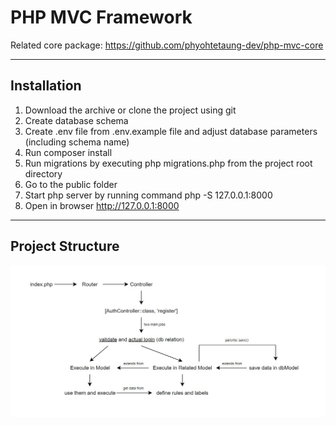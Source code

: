 # PHP MVC Framework

Related core package: https://github.com/phyohtetaung-dev/php-mvc-core

---

## Installation

1. Download the archive or clone the project using git
2. Create database schema
3. Create .env file from .env.example file and adjust database parameters (including schema name)
4. Run composer install
5. Run migrations by executing php migrations.php from the project root directory
6. Go to the public folder
7. Start php server by running command php -S 127.0.0.1:8000
8. Open in browser http://127.0.0.1:8000

---

## Project Structure

![project structure img](https://github.com/phyohtetaung-dev/php-mvc-framework/blob/main/public/images/project-structure.jpg)
